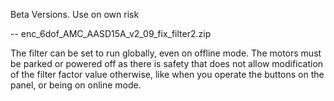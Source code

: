Beta Versions. Use on own risk


-- enc_6dof_AMC_AASD15A_v2_09_fix_filter2.zip

The filter can be set to run globally, even on offline mode. 
The motors must be parked or powered off as there is safety that does not allow modification of the filter factor value otherwise, like when you operate the buttons on the panel, or being on online mode.

